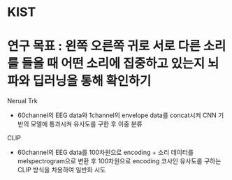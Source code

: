 # KIST

# 연구 목표 : 왼쪽 오른쪽 귀로 서로 다른 소리를 들을 때 어떤 소리에 집중하고 있는지 뇌파와 딥러닝을 통해 확인하기

Nerual Trk

- 60channel의 EEG data와 1channel의 envelope data를 concat시켜 CNN 기반의 모델에 통과시켜 유사도를 구한 후 이중 분류


CLIP

- 60channel의 EEG data를 100차원으로 encoding + 소리 데이터를 melspectrogram으로 변환 후 100차원으로 encoding 코사인 유사도를 구하는 CLIP 방식을 차용하여 일반화 시도


